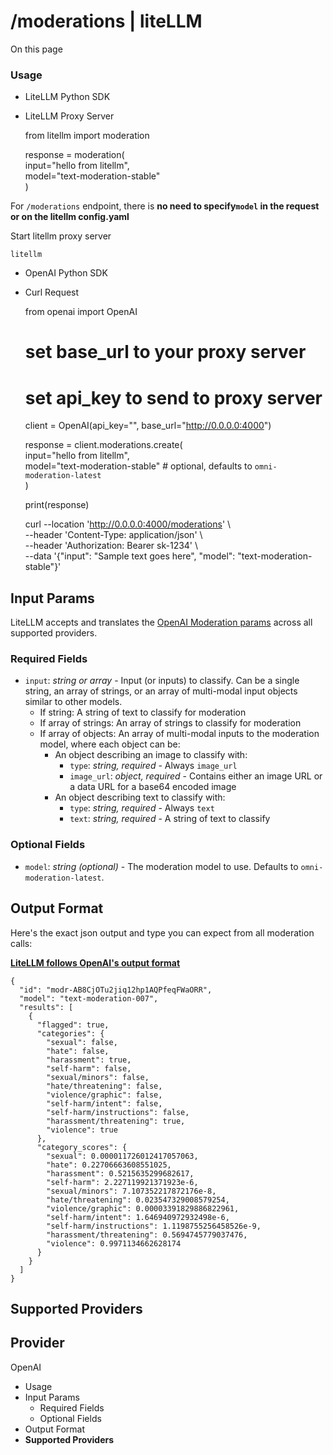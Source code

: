 # /moderations | liteLLM

On this page

### Usage​

  * LiteLLM Python SDK
  * LiteLLM Proxy Server

    
    
    from litellm import moderation  
      
    response = moderation(  
        input="hello from litellm",  
        model="text-moderation-stable"  
    )  
    

For `/moderations` endpoint, there is **no need to specify`model` in the request or on the litellm config.yaml**

Start litellm proxy server
    
    
    litellm  
    

  * OpenAI Python SDK
  * Curl Request

    
    
    from openai import OpenAI  
      
    # set base_url to your proxy server  
    # set api_key to send to proxy server  
    client = OpenAI(api_key="<proxy-api-key>", base_url="http://0.0.0.0:4000")  
      
    response = client.moderations.create(  
        input="hello from litellm",  
        model="text-moderation-stable" # optional, defaults to `omni-moderation-latest`  
    )  
      
    print(response)  
    
    
    
    curl --location 'http://0.0.0.0:4000/moderations' \  
        --header 'Content-Type: application/json' \  
        --header 'Authorization: Bearer sk-1234' \  
        --data '{"input": "Sample text goes here", "model": "text-moderation-stable"}'  
    

## Input Params​

LiteLLM accepts and translates the [OpenAI Moderation params](https://platform.openai.com/docs/api-reference/moderations) across all supported providers.

### Required Fields​

  * `input`: _string or array_ \- Input (or inputs) to classify. Can be a single string, an array of strings, or an array of multi-modal input objects similar to other models.
    * If string: A string of text to classify for moderation
    * If array of strings: An array of strings to classify for moderation
    * If array of objects: An array of multi-modal inputs to the moderation model, where each object can be:
      * An object describing an image to classify with:
        * `type`: _string, required_ \- Always `image_url`
        * `image_url`: _object, required_ \- Contains either an image URL or a data URL for a base64 encoded image
      * An object describing text to classify with:
        * `type`: _string, required_ \- Always `text`
        * `text`: _string, required_ \- A string of text to classify

### Optional Fields​

  * `model`: _string (optional)_ \- The moderation model to use. Defaults to `omni-moderation-latest`.

## Output Format​

Here's the exact json output and type you can expect from all moderation calls:

[**LiteLLM follows OpenAI's output format**](https://platform.openai.com/docs/api-reference/moderations/object)
    
    
    {  
      "id": "modr-AB8CjOTu2jiq12hp1AQPfeqFWaORR",  
      "model": "text-moderation-007",  
      "results": [  
        {  
          "flagged": true,  
          "categories": {  
            "sexual": false,  
            "hate": false,  
            "harassment": true,  
            "self-harm": false,  
            "sexual/minors": false,  
            "hate/threatening": false,  
            "violence/graphic": false,  
            "self-harm/intent": false,  
            "self-harm/instructions": false,  
            "harassment/threatening": true,  
            "violence": true  
          },  
          "category_scores": {  
            "sexual": 0.000011726012417057063,  
            "hate": 0.22706663608551025,  
            "harassment": 0.5215635299682617,  
            "self-harm": 2.227119921371923e-6,  
            "sexual/minors": 7.107352217872176e-8,  
            "hate/threatening": 0.023547329008579254,  
            "violence/graphic": 0.00003391829886822961,  
            "self-harm/intent": 1.646940972932498e-6,  
            "self-harm/instructions": 1.1198755256458526e-9,  
            "harassment/threatening": 0.5694745779037476,  
            "violence": 0.9971134662628174  
          }  
        }  
      ]  
    }  
      
    

## **Supported Providers**​

Provider  
---  
OpenAI  
  
  * Usage
  * Input Params
    * Required Fields
    * Optional Fields
  * Output Format
  * **Supported Providers**